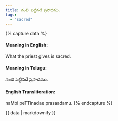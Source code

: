 ```yaml
---
title: నంబి పెట్టినదే ప్రసాదము.
tags:
  - "sacred"
---
```


{% capture data %}
#### Meaning in English:
What the priest gives is sacred.

#### Meaning in Telugu:
నంబి పెట్టినదే ప్రసాదము.

#### English Transliteration:
naMbi peTTinadae prasaadamu.
{% endcapture %}

{{ data | markdownify }}

